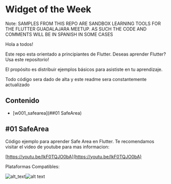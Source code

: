# Widget of the Week
Note: 
SAMPLES FROM THIS REPO ARE SANDBOX LEARNING TOOLS FOR THE FLUTTER GUADALAJARA MEETUP. 
AS SUCH THE CODE AND COMMENTS WILL BE IN SPANISH IN SOME CASES

Hola a todos!

Este repo esta orientado a principiantes de Flutter. Deseas aprender Flutter? Usa este repositorio! 

El propósito es distribuir ejemplos básicos para asististe en tu aprendizaje.

Todo código sera dado de alta y este readme sera constantemente actualizado

## Contenido

- [w001_safearea](##01 SafeArea)




##  #01 SafeArea

Código ejemplo para aprender Safe Area en Flutter.
Te recomendamos visitar el video de youtube para mas informacion:

[https://youtu.be/lkF0TQJO0bA](https://youtu.be/lkF0TQJO0bA)

Plataformas Compatibles:

![alt_text][ios_logo]![alt text][android_logo]





[ios_logo]: https://img.icons8.com/ios-filled/50/000000/ios-logo.png "ios"  
[google_logo]: https://img.icons8.com/color/48/000000/google-logo.png "google"
[android_logo]: https://img.icons8.com/cute-clipart/64/000000/android.png "android"
[flutter_logo]: https://img.icons8.com/color/48/000000/flutter.png "flutter"
[pdf_logo]: https://img.icons8.com/color/48/000000/pdf.png "pdf"
